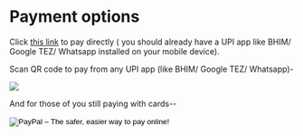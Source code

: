 ---
---
# Payment options

<div id="mobile">
  <p>Click <a href="upi://pay?pa=samuel.cherukuri@icici&pn=Samuel%20Manoj%20Ch">this link</a> to pay directly ( you should already have a UPI app like BHIM/ Google TEZ/ Whatsapp installed on your mobile device).</p> </div>

<div id="web"><p>Scan QR code to pay from any UPI app (like BHIM/ Google TEZ/ Whatsapp)-

<img src= "https://drive.google.com/uc?id=18BBMEjLRE4oPLORlc51o9oepmsvpFskb"></p></div>

And for those of you still paying with cards--

<form action="https://www.paypal.com/cgi-bin/webscr" method="post" target="_top">
<input type="hidden" name="cmd" value="_s-xclick">
<input type="hidden" name="hosted_button_id" value="5YNGF879W6MUA">
<input type="image" src="https://www.paypalobjects.com/en_GB/i/btn/btn_paynowCC_LG.gif" border="0" name="submit" alt="PayPal – The safer, easier way to pay online!">
<img alt="" border="0" src="https://www.paypalobjects.com/en_GB/i/scr/pixel.gif" width="1" height="1">
</form>
<script>
  window.onload = function() { 
 if( navigator.userAgent.match(/Android/i)
 || navigator.userAgent.match(/webOS/i)
 || navigator.userAgent.match(/iPhone/i)
 || navigator.userAgent.match(/iPad/i)
 || navigator.userAgent.match(/iPod/i)
 || navigator.userAgent.match(/BlackBerry/i)
 || navigator.userAgent.match(/Windows Phone/i)
 ){
    return true;
  }
 else {
    return false;
  }
};
  </script>
